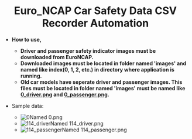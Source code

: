 <h1 align="center">Euro_NCAP Car Safety Data CSV Recorder Automation</h1>

- **How to use,**
  * **Driver and passenger safety indicator images must be downloaded from EuroNCAP.**
  * **Downloaded images must be located in folder named 'images' and named like index(0, 1, 2, etc.) in directory where application is running.**
  * **Old car models have seperate driver and passenger images. This files must be located in folder named 'images' must be named like <ins>0_driver.png</ins> and <ins>0_passenger.png</ins>.**
 
- Sample data:
  * ![0](https://user-images.githubusercontent.com/61805121/232761826-0e8aa1fb-ef31-473d-80ea-3a43db382b8f.png)Named 0.png
  * ![114_driver](https://user-images.githubusercontent.com/61805121/232762028-ea20327b-f5ab-4973-af49-05ac59c7d3a2.png)Named 114_driver.png
  * ![114_passenger](https://user-images.githubusercontent.com/61805121/232762130-cb0c81ed-89de-4141-b681-b77a831d8963.png)Named 114_passenger.png
